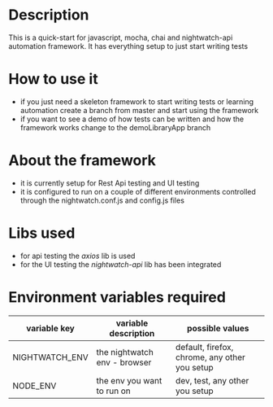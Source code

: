 # Description
This is a quick-start for javascript, mocha, chai and nightwatch-api automation framework. It has everything setup to just start writing tests

# How to use it
* if you just need a skeleton framework to start writing tests or learning automation create a branch from master and start using the framework
* if you want to see a demo of how tests can be written and how the framework works change to the demoLibraryApp branch

# About the framework
* it is currently setup for Rest Api testing and UI testing
* it is configured to run on a couple of different environments controlled through the nightwatch.conf.js and config.js files


# Libs used
* for api testing the _axios_ lib is used
* for the UI testing the _nightwatch-api_ lib has been integrated 

# Environment variables required
| variable key | variable description | possible values |
|--------------|----------------------|-----------------|
|NIGHTWATCH_ENV | the nightwatch env - browser | default, firefox, chrome, any other you setup |
|NODE_ENV | the env you want to run on | dev, test, any other you setup |

